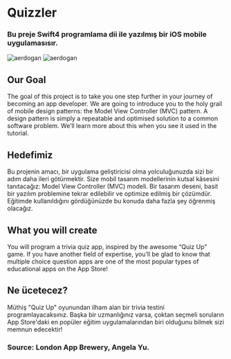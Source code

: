 #  Quizzler

### Bu preje Swift4 programlama dii ile yazılmış bir iOS mobile uygulamasısır.


![aerdogan](Documentation/xr.png) ![aerdogan](Documentation/xr2.png)

## Our Goal

The goal of this project is to take you one step further in your journey of becoming an app developer. We are going to introduce you to the holy grail of mobile design patterns: the Model View Controller (MVC) pattern. A design pattern is simply a repeatable and optimised solution to a common software problem. We’ll learn more about this when you see it used in the tutorial.

## Hedefimiz

Bu projenin amacı, bir uygulama geliştiricisi olma yolculuğunuzda sizi bir adım daha ileri götürmektir. Size mobil tasarım modellerinin kutsal kâsesini tanıtacağız: Model View Controller (MVC) modeli. Bir tasarım deseni, basit bir yazılım problemine tekrar edilebilir ve optimize edilmiş bir çözümdür. Eğitimde kullanıldığını gördüğünüzde bu konuda daha fazla şey öğrenmiş olacağız.

## What you will create

You will program a trivia quiz app, inspired by the awesome “Quiz Up” game. If you have another field of expertise, you’ll be glad to know that multiple choice question apps are one of the most popular types of educational apps on the App Store! 

## Ne ücetecez?

Müthiş "Quiz Up" oyunundan ilham alan bir trivia testini programlayacaksınız. Başka bir uzmanlığınız varsa, çoktan seçmeli soruların App Store'daki en popüler eğitim uygulamalarından biri olduğunu bilmek sizi memnun edecektir!

### Source: London App Brewery, Angela Yu.
